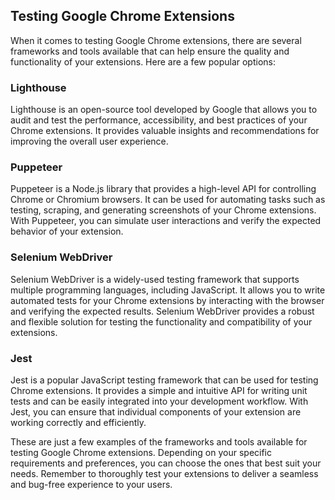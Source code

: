 ## Testing Google Chrome Extensions

When it comes to testing Google Chrome extensions, there are several frameworks and tools available that can help ensure the quality and functionality of your extensions. Here are a few popular options:

### Lighthouse

Lighthouse is an open-source tool developed by Google that allows you to audit and test the performance, accessibility, and best practices of your Chrome extensions. It provides valuable insights and recommendations for improving the overall user experience.

### Puppeteer

Puppeteer is a Node.js library that provides a high-level API for controlling Chrome or Chromium browsers. It can be used for automating tasks such as testing, scraping, and generating screenshots of your Chrome extensions. With Puppeteer, you can simulate user interactions and verify the expected behavior of your extension.

### Selenium WebDriver

Selenium WebDriver is a widely-used testing framework that supports multiple programming languages, including JavaScript. It allows you to write automated tests for your Chrome extensions by interacting with the browser and verifying the expected results. Selenium WebDriver provides a robust and flexible solution for testing the functionality and compatibility of your extensions.

### Jest

Jest is a popular JavaScript testing framework that can be used for testing Chrome extensions. It provides a simple and intuitive API for writing unit tests and can be easily integrated into your development workflow. With Jest, you can ensure that individual components of your extension are working correctly and efficiently.

These are just a few examples of the frameworks and tools available for testing Google Chrome extensions. Depending on your specific requirements and preferences, you can choose the ones that best suit your needs. Remember to thoroughly test your extensions to deliver a seamless and bug-free experience to your users.
